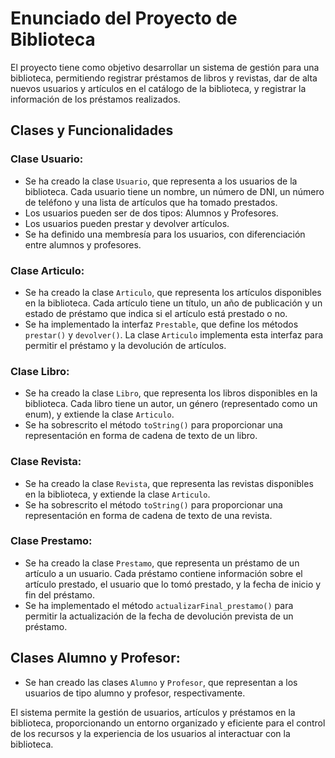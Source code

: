 # Enunciado del Proyecto de Biblioteca

El proyecto tiene como objetivo desarrollar un sistema de gestión para una biblioteca, permitiendo registrar préstamos de libros y revistas, dar de alta nuevos usuarios y artículos en el catálogo de la biblioteca, y registrar la información de los préstamos realizados.

## Clases y Funcionalidades

### Clase Usuario:

- Se ha creado la clase `Usuario`, que representa a los usuarios de la biblioteca. Cada usuario tiene un nombre, un número de DNI, un número de teléfono y una lista de artículos que ha tomado prestados.
- Los usuarios pueden ser de dos tipos: Alumnos y Profesores.
- Los usuarios pueden prestar y devolver artículos.
- Se ha definido una membresía para los usuarios, con diferenciación entre alumnos y profesores.

### Clase Articulo:

- Se ha creado la clase `Articulo`, que representa los artículos disponibles en la biblioteca. Cada artículo tiene un título, un año de publicación y un estado de préstamo que indica si el artículo está prestado o no.
- Se ha implementado la interfaz `Prestable`, que define los métodos `prestar()` y `devolver()`. La clase `Articulo` implementa esta interfaz para permitir el préstamo y la devolución de artículos.

### Clase Libro:

- Se ha creado la clase `Libro`, que representa los libros disponibles en la biblioteca. Cada libro tiene un autor, un género (representado como un enum), y extiende la clase `Articulo`.
- Se ha sobrescrito el método `toString()` para proporcionar una representación en forma de cadena de texto de un libro.

### Clase Revista:

- Se ha creado la clase `Revista`, que representa las revistas disponibles en la biblioteca, y extiende la clase `Articulo`.
- Se ha sobrescrito el método `toString()` para proporcionar una representación en forma de cadena de texto de una revista.

### Clase Prestamo:

- Se ha creado la clase `Prestamo`, que representa un préstamo de un artículo a un usuario. Cada préstamo contiene información sobre el artículo prestado, el usuario que lo tomó prestado, y la fecha de inicio y fin del préstamo.
- Se ha implementado el método `actualizarFinal_prestamo()` para permitir la actualización de la fecha de devolución prevista de un préstamo.

## Clases Alumno y Profesor:

- Se han creado las clases `Alumno` y `Profesor`, que representan a los usuarios de tipo alumno y profesor, respectivamente.

El sistema permite la gestión de usuarios, artículos y préstamos en la biblioteca, proporcionando un entorno organizado y eficiente para el control de los recursos y la experiencia de los usuarios al interactuar con la biblioteca.
